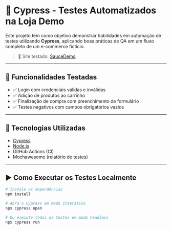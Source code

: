 # 🧪 Cypress - Testes Automatizados na Loja Demo

Este projeto tem como objetivo demonstrar habilidades em automação de testes utilizando **Cypress**, aplicando boas práticas de QA em um fluxo completo de um e-commerce fictício.

> 🔗 Site testado: [SauceDemo](https://www.saucedemo.com)

---

## 🚀 Funcionalidades Testadas

- ✅ Login com credenciais válidas e inválidas
- ✅ Adição de produtos ao carrinho
- ✅ Finalização de compra com preenchimento de formulário
- ✅ Testes negativos com campos obrigatórios vazios

---

## 🧰 Tecnologias Utilizadas

- [Cypress](https://www.cypress.io/)
- [Node.js](https://nodejs.org/)
- GitHub Actions (CI)
- Mochawesome (relatório de testes)

---

## ▶️ Como Executar os Testes Localmente

```bash
# Instale as dependências
npm install

# Abra o Cypress em modo interativo
npx cypress open

# Ou execute todos os testes em modo headless
npx cypress run
